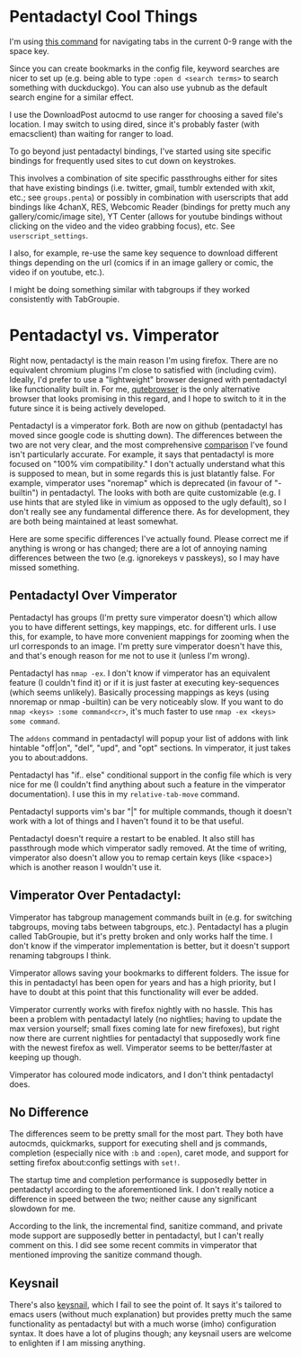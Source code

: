 # Pentadactyl Cool Things
I'm using [this command](https://github.com/noctuid/dotfiles/blob/3f722f0a087dccd752e1dd766c0027c8082e46be/browsing/.pentadactylrc#L544) for navigating tabs in the current 0-9 range with the space key.

Since you can create bookmarks in the config file, keyword searches are nicer to set up (e.g. being able to type `:open d <search terms>` to search something with duckduckgo). You can also use yubnub as the default search engine for a similar effect.

I use the DownloadPost autocmd to use ranger for choosing a saved file's location. I may switch to using dired, since it's probably faster (with emacsclient) than waiting for ranger to load.

To go beyond just pentadactyl bindings, I've started using site specific bindings for frequently used sites to cut down on keystrokes.

This involves a combination of site specific passthroughs either for sites that have existing bindings (i.e. twitter, gmail, tumblr extended with xkit, etc.; see `groups.penta`) or possibly in combination with userscripts that add bindings like 4chanX, RES, Webcomic Reader (bindings for pretty much any gallery/comic/image site), YT Center (allows for youtube bindings without clicking on the video and the video grabbing focus), etc. See `userscript_settings`.

I also, for example, re-use the same key sequence to download different things depending on the url (comics if in an image gallery or comic, the video if on youtube, etc.).

I might be doing something similar with tabgroups if they worked consistently with TabGroupie.

# Pentadactyl vs. Vimperator
Right now, pentadactyl is the main reason I'm using firefox. There are no equivalent chromium plugins I'm close to satisfied with (including cvim). Ideally, I'd prefer to use a "lightweight" browser designed with pentadactyl like functionality built in. For me, [qutebrowser](https://github.com/The-Compiler/qutebrowser) is the only alternative browser that looks promising in this regard, and I hope to switch to it in the future since it is being actively developed.

Pentadactyl is a vimperator fork. Both are now on github (pentadactyl has moved since google code is shutting down). The differences between the two are not very clear, and the most comprehensive [comparison](https://www.wikivs.com/wiki/Pentadactyl_vs_Vimperator) I've found isn't particularly accurate. For example, it says that pentadactyl is more focused on "100% vim compatibility." I don't actually understand what this is supposed to mean, but in some regards this is just blatantly false. For example, vimperator uses "noremap" which is deprecated (in favour of "-builtin") in pentadactyl. The looks with both are quite customizable (e.g. I use hints that are styled like in vimium as opposed to the ugly default), so I don't really see any fundamental difference there. As for development, they are both being maintained at least somewhat.

Here are some specific differences I've actually found. Please correct me if anything is wrong or has changed; there are a lot of annoying naming differences between the two (e.g. ignorekeys v passkeys), so I may have missed something.

## Pentadactyl Over Vimperator
Pentadactyl has groups (I'm pretty sure vimperator doesn't) which allow you to have different settings, key mappings, etc. for different urls. I use this, for example, to have more convenient mappings for zooming when the url corresponds to an image. I'm pretty sure vimperator doesn't have this, and that's enough reason for me not to use it (unless I'm wrong).

Pentadactyl has `nmap -ex`. I don't know if vimperator has an equivalent feature (I couldn't find it) or if it is just faster at executing key-sequences (which seems unlikely). Basically processing mappings as keys (using nnoremap or nmap -builtin) can be very noticeably slow. If you want to do `nmap <keys> :some command<cr>`, it's much faster to use `nmap -ex <keys> some command`.

The `addons` command in pentadactyl will popup your list of addons with link hintable "off|on", "del", "upd", and "opt" sections. In vimperator, it just takes you to about:addons.

Pentadactyl has "if.. else" conditional support in the config file which is very nice for me (I couldn't find anything about such a feature in the vimperator documentation). I use this in my `relative-tab-move` command.

Pentadactyl supports vim's bar "|" for multiple commands, though it doesn't work with a lot of things and I haven't found it to be that useful.

Pentadactyl doesn't require a restart to be enabled. It also still has passthrough mode which vimperator sadly removed. At the time of writing, vimperator also doesn't allow you to remap certain keys (like \<space\>) which is another reason I wouldn't use it.

## Vimperator Over Pentadactyl:
Vimperator has tabgroup management commands built in (e.g. for switching tabgroups, moving tabs between tabgroups, etc.). Pentadactyl has a plugin called TabGroupie, but it's pretty broken and only works half the time. I don't know if the vimperator implementation is better, but it doesn't support renaming tabgroups I think.

Vimperator allows saving your bookmarks to different folders. The issue for this in pentadactyl has been open for years and has a high priority, but I have to doubt at this point that this functionality will ever be added.

Vimperator currently works with firefox nightly with no hassle. This has been a problem with pentadactyl lately (no nightlies; having to update the max version yourself; small fixes coming late for new firefoxes), but right now there are current nightlies for pentadactyl that supposedly work fine with the newest firefox as well. Vimperator seems to be better/faster at keeping up though.

Vimperator has coloured mode indicators, and I don't think pentadactyl does.

## No Difference
The differences seem to be pretty small for the most part. They both have autocmds, quickmarks, support for executing shell and js commands, completion (especially nice with `:b` and `:open`), caret mode, and support for setting firefox about:config settings with `set!`.

The startup time and completion performance is supposedly better in pentadactyl according to the aforementioned link. I don't really notice a difference in speed between the two; neither cause any significant slowdown for me.

According to the link, the incremental find, sanitize command, and private mode support are supposedly better in pentadactyl, but I can't really comment on this. I did see some recent commits in vimperator that mentioned improving the sanitize command though.

## Keysnail
There's also [keysnail](https://github.com/mooz/keysnail), which I fail to see the point of. It says it's tailored to emacs users (without much explanation) but provides pretty much the same functionality as pentadactyl but with a much worse (imho) configuration syntax. It does have a lot of plugins though; any keysnail users are welcome to enlighten if I am missing anything.
